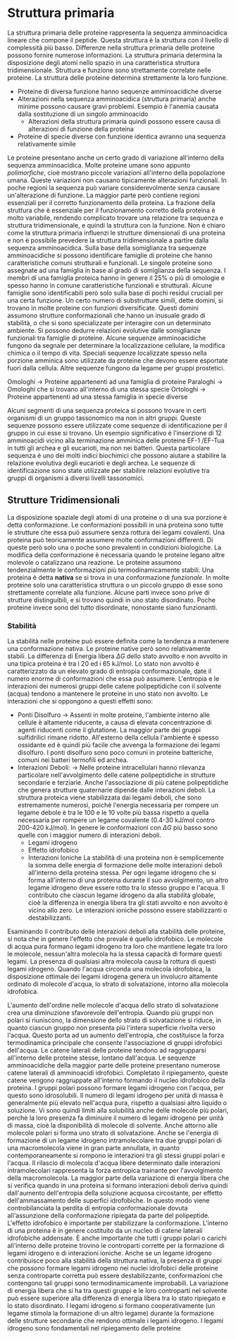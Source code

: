 # Struttura primaria
La struttura primaria delle proteine rappresenta la sequenza amminoacidica lineare che compone il peptide.
Questa struttura è la struttura con il livello di complessità più basso.
Differenze nella struttura primaria delle proteine possono fornire numerose informazioni.
La struttura primaria determina la disposizione degli atomi nello spazio in una caratteristica struttura tridimensionale. 
Struttura e funzione sono strettamente correlate nelle proteine. La struttura delle proteine determina strettamente la loro funzione.
- Proteine di diversa funzione hanno sequenze amminoacidiche diverse
- Alterazioni nella sequenza amminoacidica (struttura primaria) anche minime possono causare gravi problemi. Esempio è l'anemia causata dalla sostituzione di un singolo amminoacido
	- Alterazioni della struttura primaria quindi possono essere causa di alterazioni di funzione della proteina
- Proteine di specie diverse con funzione identica avranno una sequenza relativamente simile

Le proteine presentano anche un certo grado di variazione all'interno della sequenza amminoacidica. Molte proteine umane sono appunto *polimorfiche*, cioè mostrano piccole variazioni all'interno della popolazione umana.
Queste variazioni non causano tipicamente alterazioni funzionali.
In poche regioni la sequenza può variare considerevolmente senza causare un'alterazione di funzione. La maggior parte però contiene regioni essenziali per il corretto funzionamento della proteina.
La frazione della struttura che è essenziale per il funzionamento corretto della proteina è molto variabile, rendendo complicato trovare una relazione tra sequenza e struttura tridimensionale, e quindi la struttura con la funzione.
Non è chiaro come la struttura primaria influenzi le strutture dimensionali di una proteina e non è possibile prevedere la struttura tridimensionale a partire dalla sequenza amminoacidica.
Sulla base della somiglianza tra sequenze amminoacidiche si possono identificare famiglie di proteine che hanno caratteristiche comuni strutturali e funzionali. Le singole proteine sono assegnate ad una famiglia in base al grado di somiglianza della sequenza. I membri di una famiglia proteica hanno in genere il 25% o più di omologie e spesso hanno in comune caratteristiche funzionali e strutturali.
Alcune famiglie sono identificabili però solo sulla base di pochi residui cruciali per una certa funzione.
Un certo numero di substrutture simili, dette domini, si trovano in molte proteine con funzioni diversificate.
Questi domini assumono strutture conformazionali che hanno un inusuale grado di stabilità, o che si sono specializzate per interagire con un determinato ambiente. Si possono dedurre relazioni evolutive dalle somiglianze funzionali tra famiglie di proteine.
Alcune sequenze amminoacidiche fungono da segnale per determinare la localizzazione cellulare, la modifica chimica o il tempo di vita.
Speciali sequenze localizzate spesso nella porzione amminica sono utilizzate da proteine che devono essere esportate fuori dalla cellula.
Altre sequenze fungono da legame per gruppi prostetici.

Omologhi -> Proteine appartenenti ad una famiglia di proteine
Paraloghi -> Omologhi che si trovano all'interno di una stessa specie
Ortologhi -> Proteine appartenenti ad una stessa famiglia in specie diverse

Alcuni segmenti di una sequenza proteica si possono trovare in certi organismi di un gruppo tassonomico ma non in altri gruppi. Queste sequenze possono essere utilizzate come sequenze di identificazione per il gruppo in cui esse si trovano. Un esempio significativo è l’inserzione di 12 amminoacidi vicino alla terminazione amminica delle proteine EF-1 /EF-Tua in tutti gli archea e gli eucarioti, ma non nei batteri. Questa particolare sequenza è uno dei molti indici biochimici che possono aiutare a stabilire la relazione evolutiva degli eucarioti e degli archea. Le sequenze di identificazione sono state utilizzate per stabilire relazioni evolutive tra gruppi di organismi a diversi livelli tassonomici.

## Strutture Tridimensionali
La disposizione spaziale degli atomi di una proteine o di una sua porzione è detta conformazione. Le conformazioni possibili in una proteina sono tutte le strutture che essa può assumere senza rottura dei legami covalenti.
Una proteina può teoricamente assumere molte conformazioni differenti. Di queste però solo una o poche sono prevalenti in condizioni biologiche. La modifica della conformazione è necessaria quando le proteine legano altre molevole o catalizzano una reazione.
Le proteine assumono tendenzialmente le conformazioni più termodinamicamente stabili.
Una proteina è detta **nativa** se si trova in una conformazione *funzionale*.
In molte proteine solo una caratteristica struttura o un piccolo gruppo di esse sono strettamente correlate alla funzione. Alcune parti invece sono prive di strutture distinguibili, e si trovano quindi in uno stato disordinato.
Poche proteine invece sono del tutto disordinate, nonostante siano funzionanti.

### Stabilità
La stabilità nelle proteine può essere definita come la tendenza a mantenere una conformazione nativa. Le proteine native però sono relativamente stabili.
La differenza di Energia libera $\Delta G$ dello stato avvolto e non avvolto in una tipica proteina è tra i 20 ed i 65 kJ/mol.
Lo stato non avvolto è caratterizzato da un elevato grado di entropia conformazionale, date il numero enorme di conformazioni che essa può assumere.
L'entropia e le interazioni dei numerosi gruppi delle catene polipeptidiche con il solvente (acqua) tendono a mantenere le proteine in uno stato non avvolto.
Le interazioni che si oppongono a questi effetti sono:
- Ponti Disolfuro -> Assenti in molte proteine, l'ambiente interno alle cellule è altamente riducente, a causa di elevata concentrazione di agenti riducenti come il glutatione. La maggior parte dei gruppi sulfidrilici rimane ridotto. All'esterno della cellula l'ambiente è spesso ossidante ed è quindi più facile che avvenga la formazione dei legami disolfuro. I ponti disolfuro sono poco comuni in proteine batteriche, comuni nei batteri termofili ed archea.
- Interazioni Deboli: -> Nelle proteine intracellulari hanno rilevanza particolare nell'avvolgimento delle catene polipeptidiche in strutture secondarie e terziarie. Anche l'associazione di più catene polipeptidiche che genera strutture quaternarie dipende dalle interazioni deboli. La struttura proteica viene stabilizzata dai legami deboli, che sono estremamente numerosi, poichè l'energia necessaria per rompere un legame debole è tra le 100 e le 10 volte più bassa rispetto a quella necessaria per rompere un legame covalente (0.4-30 kJ/mol contro 200-420 kJ/mol). In genere le conformazioni con $\Delta G$ più basso sono quelle con i maggior numero di interazioni deboli.
	- Legami idrogeno
	- Effetto idrofobico
	- Interazioni Ioniche
La stabilità di una proteina non è semplicemente la somma delle energia di formazione delle molte interazioni deboli all'interno della proteina stessa. Per ogni legame idrogeno che si forma all'interno di una proteina durante il suo avvolgimento, un altro legame idrogeno deve essere rotto tra lo stesso gruppo e l'acqua. Il contributo che ciascun legame idrogeno da alla stabilità globale, cioè la differenza in energia libera tra gli stati avvolto e non avvolto è vicino allo zero.
Le interazioni ioniche possono essere stabilizzanti o destabilizzanti.

Esaminando il contributo delle interazioni deboli alla stabilità delle proteine, si nota che in genere l'effetto che prevale è quello idrofobico. Le molecole di acqua pura formano legami idrogeno tra loro che mantiene legate tra loro le molecole, nessun'altra molecola ha la stessa capacità di formare questi legami.
La presenza di qualsiasi altra molecola causa la rottura di questi legami idrogeno. Quando l'acqua circonda una molecola idrofobica, la disposizione ottimale dei legami idrogena genera un involucro altamente ordinato di molecole d'acqua, lo strato di solvatazione, intorno alla molecola idrofobica.

L'aumento dell'ordine nelle molecole d'acqua dello strato di solvatazione crea una diminuzione sfavorevole dell'entropia. Quando più gruppi non polari si riuniscono, la dimensione dello strato di solvatazione si riduce, in quanto ciascun gruppo non presenta più l'intera superficie rivolta verso l'acqua. Questo porta ad un aumento dell'entropia, che costituisce la forza termodinamica principale che consente l'associazione di gruppi idrofobici dell'acqua.
Le catene laterali delle proteine tendono ad raggrupparsi all'interno delle proteine stesse, lontano dall'acqua. Le sequenze amminoacidiche della maggior parte delle proteine presentano numerose catene laterali di amminoacidi idrofobici.
Completato il ripiegamento, queste catene vengono raggruppate all'interno formando il nucleo idrofobico della proteina.
I gruppi polari possono formare legami idrogeno con l'acqua, per questo sono idrosolubili.
Il numero di legami idrogeno per unità di massa è generalmente più elevato nell'acqua pura, rispetto a qualsiasi altro liquido o soluzione.  Vi sono quindi limiti alla solubilità anche delle molecole più polari, perchè la loro presenza fa diminuire il numero di legami idrogeno per unità di massa, cioè la disponibilità di molecole di solvente. Anche attorno alle molecole polari si forma uno strato di solvatazione.
Anche se l'energia di formazione di un legame idrogeno intramolecolare tra due gruppi polari di una macromolecola viene in gran parte annullata, in quanto contemporaneamente si rompono le interazioni tra gli stessi gruppi polari e l'acqua. Il rilascio di molecola d'acqua libere determinato dalle interazioni intramolecolari rappresenta la forza entropica trainante per l'avvolgimento della macromolecola.
La maggior parte della variazione di energia libera che si verifica quando in una proteina si formano interazioni deboli deriva quindi dall'aumento dell'entropia della soluzione acquosa circostante, per effetto dell'ammassamento delle superfici idrofobiche. In questo modo viene controbilanciata la perdita di entropia conformazionale dovuta all'assunzione della conformazione ripiegata da parte del polipeptide.
L'effetto idrofobico è importante per stabilizzare la conformazione. L'interno di una proteina è in genere costituito da un nucleo di catene laterali  idrofobiche addensate. È anche importante che tutti i gruppi polari o carichi all'interno delle proteine trovino le controparti corrette per la formazione di legami idrogeno e di interazioni ioniche. Anche se un legame idrogeno contribuisce poco alla stabilità della struttura nativa, la presenza di gruppi che possono formare legami idrogeno nei nuclei idrofobici delle proteine senza controparte corretta può essere destabilizzante, conformazioni che contengono tali gruppi sono termodinamicamente improbabili. La variazione di energia libera che si ha tra questi gruppi e le loro controparti nel solvente può essere superiore alla differenza di energia libera tra lo stato ripiegato e lo stato disordinato. 
I legami idrogeno si formano cooperativamente (un legame stimola la formazione di un altro legame) durante la formazione delle strutture secondarie che rendono ottimale i legami idrogeno. I legami idrogeno sono fondamentali nel ripiegamento delle proteine